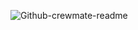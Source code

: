 ![Github-crewmate-readme](https://github.com/user-attachments/assets/ba421181-5add-4fc4-84e7-013d396fea2d)
